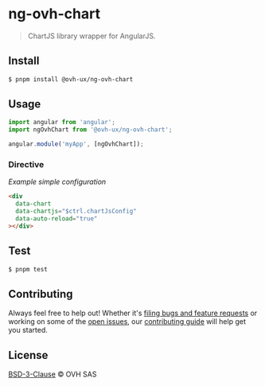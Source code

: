 # ng-ovh-chart

> ChartJS library wrapper for AngularJS.

## Install

```sh
$ pnpm install @ovh-ux/ng-ovh-chart
```

## Usage

```js
import angular from 'angular';
import ngOvhChart from '@ovh-ux/ng-ovh-chart';

angular.module('myApp', [ngOvhChart]);
```

### Directive

_Example simple configuration_

```html
<div
  data-chart
  data-chartjs="$ctrl.chartJsConfig"
  data-auto-reload="true"
></div>
```

## Test

```sh
$ pnpm test
```

## Contributing

Always feel free to help out! Whether it's [filing bugs and feature requests](https://github.com/ovh/manager/issues/new) or working on some of the [open issues](https://github.com/ovh/manager/issues), our [contributing guide](https://github.com/ovh/manager/blob/master/CONTRIBUTING.md) will help get you started.

## License

[BSD-3-Clause](LICENSE) © OVH SAS

